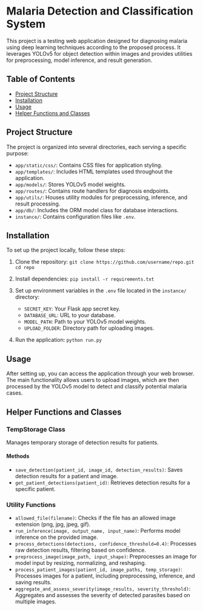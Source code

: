 
# Malaria Detection and Classification System

This project is a testing web application designed for diagnosing malaria using deep learning techniques according to the proposed process. It leverages YOLOv5 for object detection within images and provides utilities for preprocessing, model inference, and result generation.

## Table of Contents
- [Project Structure](#project-structure)
- [Installation](#installation)
- [Usage](#usage)
- [Helper Functions and Classes](#helper-functions-and-classes)

## Project Structure

The project is organized into several directories, each serving a specific purpose:

- `app/static/css/`: Contains CSS files for application styling.
- `app/templates/`: Includes HTML templates used throughout the application.
- `app/models/`: Stores YOLOv5 model weights.
- `app/routes/`: Contains route handlers for diagnosis endpoints.
- `app/utils/`: Houses utility modules for preprocessing, inference, and result processing.
- `app/db/`: Includes the ORM model class for database interactions.
- `instance/`: Contains configuration files like `.env`.

## Installation

To set up the project locally, follow these steps:

1. Clone the repository:
`git clone https://github.com/username/repo.git cd repo`

2. Install dependencies:
`pip install -r requirements.txt`

3. Set up environment variables in the `.env` file located in the `instance/` directory:
   - `SECRET_KEY`: Your Flask app secret key.
   - `DATABASE_URL`: URL to your database.
   - `MODEL_PATH`: Path to your YOLOv5 model weights.
   - `UPLOAD_FOLDER`: Directory path for uploading images.

4. Run the application:
`python run.py`
## Usage

After setting up, you can access the application through your web browser. The main functionality allows users to upload images, which are then processed by the YOLOv5 model to detect and classify potential malaria cases.

## Helper Functions and Classes

### TempStorage Class

Manages temporary storage of detection results for patients.

#### Methods

- `save_detection(patient_id, image_id, detection_results)`: Saves detection results for a patient and image.
- `get_patient_detections(patient_id)`: Retrieves detection results for a specific patient.

### Utility Functions

- `allowed_file(filename)`: Checks if the file has an allowed image extension (png, jpg, jpeg, gif).
- `run_inference(image, output_name, input_name)`: Performs model inference on the provided image.
- `process_detections(detections, confidence_threshold=0.4)`: Processes raw detection results, filtering based on confidence.
- `preprocess_image(image_path, input_shape)`: Preprocesses an image for model input by resizing, normalizing, and reshaping.
- `process_patient_images(patient_id, image_paths, temp_storage)`: Processes images for a patient, including preprocessing, inference, and saving results.
- `aggregate_and_assess_severity(image_results, severity_threshold)`: Aggregates and assesses the severity of detected parasites based on multiple images.
